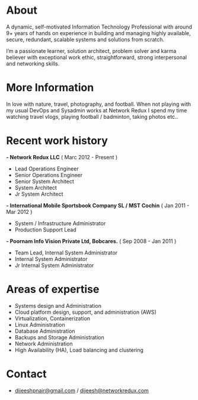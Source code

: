 # About

A dynamic, self-motivated Information Technology Professional with around 9+ years of hands on experience in building and managing highly available, secure, redundant, scalable systems and solutions from scratch.

I’m a passionate learner, solution architect, problem solver and karma believer with exceptional work ethic, straightforward, strong interpersonal and networking skills.


# More Information
In love with nature, travel, photography, and football. When not playing with my usual DevOps and Sysadmin works at Network Redux I spend my time watching travel vlogs, playing football / badminton, taking photos etc..


# Recent work history

**- Network Redux LLC**  ( Marc 2012 - Present )

  - Lead Operations Engineer
  - Senior Operations Engineer
  - Senior System Architect
  - System Architect
  - Jr System Architect

**- International Mobile Sportsbook Company SL / MST Cochin** ( Jan 2011 - Mar 2012 )

  - System / Infrastructure Administrator
  - Production Support Lead

**- Poornam Info Vision Private Ltd, Bobcares.** ( Sep 2008 - Jan 2011 )

  - Team Lead, Internal System Administrator
  - Internal System Administrator
  - Jr Internal System Administrator



# Areas of expertise

- Systems design and Administration
- Cloud platform design, support, and administration (AWS)
- Virtualization, Containerization
- Linux Administration
- Database Administration
- Backups and Storage Administration
- Network Administration
- High Availability (HA), Load balancing and clustering

# Contact

- dijeeshpnair@gmail.com / dijeesh@networkredux.com
